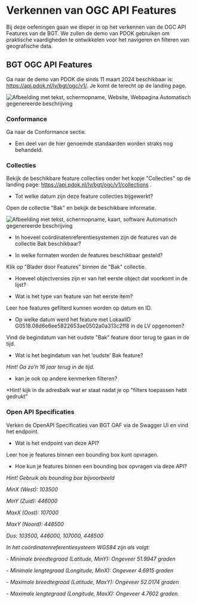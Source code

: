 # Verkennen van OGC API Features

Bij deze oefeningen gaan we dieper in op het verkennen van de OGC API Features
van de BGT. We zullen de demo van PDOK gebruiken om praktische vaardigheden te
ontwikkelen voor het navigeren en filteren van geografische data.

## BGT OGC API Features

Ga naar de demo van PDOK die sinds 11 maart 2024 beschikbaar is:
<https://api.pdok.nl/lv/bgt/ogc/v1/>. Je komt de terecht op de landing
page.

![Afbeelding met tekst, schermopname, Website, Webpagina Automatisch
gegenereerde beschrijving](media/32b7442861e1e387e715acac2c4f755d.png)

### Conformance

Ga naar de Conformance sectie.

-   Een deel van de hier genoemde standaarden worden straks nog behandeld.

### Collecties

Bekijk de beschikbare feature collecties onder het kopje "Collecties" op de
landing page: <https://api.pdok.nl/lv/bgt/ogc/v1/collections> .

-   Tot welke datum zijn deze feature collecties bijgewerkt?

Open de collectie "Bak" en bekijk de beschikbare informatie.

![Afbeelding met tekst, schermopname, kaart, software Automatisch gegenereerde
beschrijving](media/0e469c9e1a4c87d242cd8a9e95e62146.png)

-   In hoeveel coördinatenreferentiesystemen zijn de features van de collectie Bak beschikbaar?

-   In welke formaten worden de features beschikbaar gesteld?

Klik op "Blader door Features" binnen de "Bak" collectie.

-   Hoeveel objectversies zijn er van het eerste object dat voorkomt in de
    lijst?

-   Wat is het type van feature van het eerste item?

Leer hoe features gefilterd kunnen worden op datum en ID.

-   Op welke datum werd het feature met LokaalID
    G0518.08d6e6ee5822653ae0502a0a313c2ff8 in de LV opgenomen?

Vind de begindatum van het oudste "Bak" feature door terug te gaan in de
tijd.

-   Wat is het begindatum van het ‘oudste’ Bak feature?

*Hint! Ga zo’n 16 jaar terug in de tijd.*

- kan je ook op andere kenmerken filteren?

*Hint! kijk in de adresbalk wat er staat nadat je op "filters toepassen hebt gedrukt"


### Open API Specificaties

Verken de OpenAPI Specificaties van BGT OAF via de Swagger UI en vind het
endpoint.

-   Wat is het endpoint van deze API?

Leer hoe je features binnen een bounding box kunt opvragen.

-   Hoe kun je features binnen een bounding box opvragen via deze API?

*Hint! Gebruik als bounding box bijvoorbeeld*

*MinX (West): 103500*

*MinY (Zuid): 446000*

*MaxX (Oost): 107000*

*MaxY (Noord): 448500*

*Dus: 103500, 446000, 107000, 448500*

*In het coördinatenreferentiesysteem WGS84 zijn als volgt:*

*- Minimale breedtegraad (Latitude, MinY): Ongeveer 51.9947 graden*

*- Minimale lengtegraad (Longitude, MinX): Ongeveer 4.6915 graden*

*- Maximale breedtegraad (Latitude, MaxY): Ongeveer 52.0174 graden*

*- Maximale lengtegraad (Longitude, MaxX): Ongeveer 4.7602 graden.*
